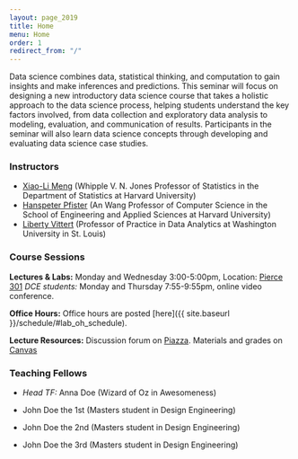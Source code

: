 ```yaml
---
layout: page_2019
title: Home
menu: Home
order: 1
redirect_from: "/"
---
```


Data science combines data, statistical thinking, and computation to gain insights and make inferences and predictions. This seminar will focus on designing a new introductory data science course that takes a holistic approach to the data science process, helping students understand the key factors involved, from data collection and exploratory data analysis to modeling, evaluation, and communication of results. Participants in the seminar will also learn data science concepts through developing and evaluating data science case studies.


### Instructors

- [Xiao-Li Meng](https://statistics.fas.harvard.edu/people/xiao-li-meng) (Whipple V. N. Jones Professor of Statistics in the Department of Statistics at Harvard University)
- [Hanspeter Pfister](http://vcg.seas.harvard.edu/people/hanspeter-pfister) (An Wang Professor of Computer Science in the School of Engineering and Applied Sciences at Harvard University)
- [Liberty Vittert](https://olin.wustl.edu/EN-US/Faculty-Research/Faculty/Pages/FacultyDetail.aspx?username=liberty.vittert) (Professor of Practice in Data Analytics at Washington University in St. Louis)


### Course Sessions

**Lectures & Labs:**
Monday and Wednesday 3:00-5:00pm, Location: [Pierce 301](https://www.google.com/maps/place/Pierce+Hall/@42.3780874,-71.1192954,17z/data=!3m1!4b1!4m5!3m4!1s0x89e3774113de44af:0x5966efcfd3aa5965!8m2!3d42.3780874!4d-71.1171014?hl=en)
*DCE students:* Monday and Thursday 7:55-9:55pm, online video conference.

**Office Hours:**
Office hours are posted [here]({{ site.baseurl }}/schedule/#lab_oh_schedule).

**Lecture Resources:**
Discussion forum on [Piazza](https://piazza.com/harvard/fall2019/cs171).
Materials and grades on [Canvas](https://canvas.harvard.edu/courses/61741)


### Teaching Fellows

- _Head TF:_ Anna Doe (Wizard of Oz in Awesomeness)

- John Doe the 1st (Masters student in Design Engineering)
- John Doe the 2nd (Masters student in Design Engineering)
- John Doe the 3rd (Masters student in Design Engineering)
